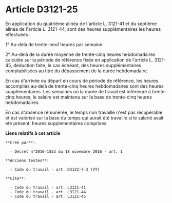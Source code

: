 # Article D3121-25

En application du quatrième alinéa de l'article L. 3121-41 et du septième alinéa de l'article L. 3121-44, sont des heures
supplémentaires les heures effectuées : 

1° Au-delà de trente-neuf heures par semaine. 

2° Au-delà de la durée moyenne de trente-cinq heures hebdomadaires calculée sur la période de référence fixée en application
de l'article L. 3121-45, déduction faite, le cas échéant, des heures supplémentaires comptabilisées au titre du dépassement
de la durée hebdomadaire. 

En cas d'arrivée ou départ en cours de période de référence, les heures accomplies au-delà de trente-cinq heures
hebdomadaires sont des heures supplémentaires. Les semaines où la durée de travail est inférieure à trente-cinq heures, le
salaire est maintenu sur la base de trente-cinq heures hebdomadaires. 

En cas d'absence rémunérée, le temps non travaillé n'est pas récupérable et est valorisé sur la base du temps qui aurait été
travaillé si le salarié avait été présent, heures supplémentaires comprises.

**Liens relatifs à cet article**

	**Créé par**:

	  - Décret n°2016-1553 du 18 novembre 2016 - art. 1

	**Anciens textes**:

	  - Code du travail - art. D3122-7-3 (VT)

	**Cite**:

	  - Code du travail - art. L3121-41
	  - Code du travail - art. L3121-44
	  - Code du travail - art. L3121-45
